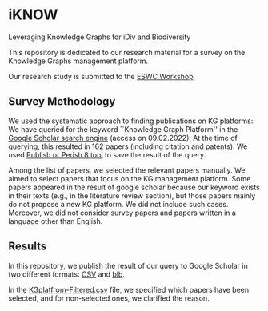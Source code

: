 # iKNOW
Leveraging Knowledge Graphs for iDiv and Biodiversity

This repository is dedicated to our research material for a survey on the Knowledge Graphs management platform.

Our research study is submitted to the [ESWC Workshop](https://2022.eswc-conferences.org/workshops-tutorials/).

## Survey Methodology
We used the systematic approach to finding publications on KG platforms: We have queried for the keyword ``Knowledge Graph Platform'' in the [Google Scholar search engine](https://scholar.google.com/) (access on 09.02.2022). At the time of querying, this resulted in 162 papers (including citation and patents). We used [Publish or Perish 8 tool](https://harzing.com/blog/2021/10/publish-or-perish-version-8) to save the result of the query.

Among the list of papers, we selected the relevant papers manually. We aimed to select papers that focus on the KG management platform.
Some papers appeared in the result of google scholar because our keyword exists in their texts (e.g., in the literature review section), but those papers mainly do not propose a new KG platform. 
We did not include such cases. Moreover, we did not consider survey papers and papers written in a language other than English.




## Results
In this repository, we publish the result of our query to Google Scholar in two different formats: [CSV](https://github.com/fusion-jena/iKNOW/blob/main/KG-Platforms-Survey/KGplatfrom.csv) and [bib](https://github.com/fusion-jena/iKNOW/blob/main/KG-Platforms-Survey/KGplatform.bib).

In the [KGplatfrom-Filtered.csv](https://github.com/fusion-jena/iKNOW/blob/main/KG-Platforms-Survey/KGplatfrom-Filtered.csv) file, we specified which papers have been selected, and for non-selected ones, we clarified the reason.




